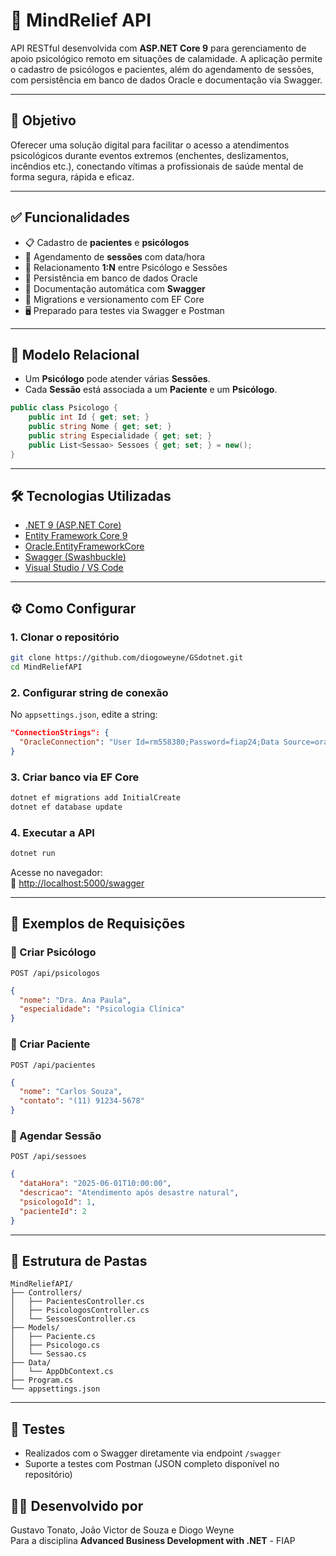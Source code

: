
# 🧠 MindRelief API

API RESTful desenvolvida com **ASP.NET Core 9** para gerenciamento de apoio psicológico remoto em situações de calamidade. A aplicação permite o cadastro de psicólogos e pacientes, além do agendamento de sessões, com persistência em banco de dados Oracle e documentação via Swagger.

---

## 📌 Objetivo

Oferecer uma solução digital para facilitar o acesso a atendimentos psicológicos durante eventos extremos (enchentes, deslizamentos, incêndios etc.), conectando vítimas a profissionais de saúde mental de forma segura, rápida e eficaz.

---

## ✅ Funcionalidades

- 📋 Cadastro de **pacientes** e **psicólogos**
- 📆 Agendamento de **sessões** com data/hora
- 🔁 Relacionamento **1:N** entre Psicólogo e Sessões
- 🔐 Persistência em banco de dados Oracle
- 📄 Documentação automática com **Swagger**
- 🧱 Migrations e versionamento com EF Core
- 🖥️ Preparado para testes via Swagger e Postman

---

## 🧠 Modelo Relacional

- Um **Psicólogo** pode atender várias **Sessões**.
- Cada **Sessão** está associada a um **Paciente** e um **Psicólogo**.

```csharp
public class Psicologo {
    public int Id { get; set; }
    public string Nome { get; set; }
    public string Especialidade { get; set; }
    public List<Sessao> Sessoes { get; set; } = new();
}
```

---

## 🛠 Tecnologias Utilizadas

- [.NET 9 (ASP.NET Core)](https://dotnet.microsoft.com/)
- [Entity Framework Core 9](https://learn.microsoft.com/ef/core/)
- [Oracle.EntityFrameworkCore](https://www.nuget.org/packages/Oracle.EntityFrameworkCore)
- [Swagger (Swashbuckle)](https://github.com/domaindrivendev/Swashbuckle.AspNetCore)
- [Visual Studio / VS Code](https://visualstudio.microsoft.com/)

---

## ⚙️ Como Configurar

### 1. Clonar o repositório

```bash
git clone https://github.com/diogoweyne/GSdotnet.git
cd MindReliefAPI
```

### 2. Configurar string de conexão

No `appsettings.json`, edite a string:

```json
"ConnectionStrings": {
  "OracleConnection": "User Id=rm558380;Password=fiap24;Data Source=oracle.fiap.com.br:1521/ORCL"
}
```

### 3. Criar banco via EF Core

```bash
dotnet ef migrations add InitialCreate
dotnet ef database update
```

### 4. Executar a API

```bash
dotnet run
```

Acesse no navegador:  
🔗 [http://localhost:5000/swagger](http://localhost:5000/swagger)

---

## 🔄 Exemplos de Requisições

### 🔹 Criar Psicólogo

`POST /api/psicologos`

```json
{
  "nome": "Dra. Ana Paula",
  "especialidade": "Psicologia Clínica"
}
```

### 🔹 Criar Paciente

`POST /api/pacientes`

```json
{
  "nome": "Carlos Souza",
  "contato": "(11) 91234-5678"
}
```

### 🔹 Agendar Sessão

`POST /api/sessoes`

```json
{
  "dataHora": "2025-06-01T10:00:00",
  "descricao": "Atendimento após desastre natural",
  "psicologoId": 1,
  "pacienteId": 2
}
```

---

## 📂 Estrutura de Pastas

```
MindReliefAPI/
├── Controllers/
│   ├── PacientesController.cs
│   ├── PsicologosController.cs
│   └── SessoesController.cs
├── Models/
│   ├── Paciente.cs
│   ├── Psicologo.cs
│   └── Sessao.cs
├── Data/
│   └── AppDbContext.cs
├── Program.cs
└── appsettings.json
```

---

## 🧪 Testes

- Realizados com o Swagger diretamente via endpoint `/swagger`
- Suporte a testes com Postman (JSON completo disponível no repositório)

## 👨‍💻 Desenvolvido por

Gustavo Tonato, João Victor de Souza e Diogo Weyne  
Para a disciplina **Advanced Business Development with .NET** - FIAP
